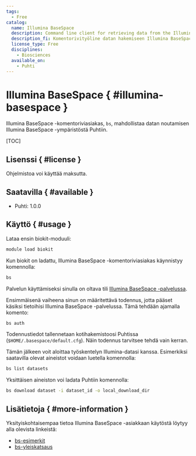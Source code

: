 ```yaml
---
tags:
  - Free
catalog:
  name: Illumina BaseSpace
  description: Command line client for retrieving data from the Illumina BaseSpace environment
  description_fi: Komentorivityöline datan hakemiseen Illumina BaseSpace -ympäristöstä
  license_type: Free
  disciplines:
    - Biosciences
  available_on:
    - Puhti
---
```


# Illumina BaseSpace { #illumina-basespace }

Illumina BaseSpace -komentoriviasiakas, `bs`, mahdollistaa datan noutamisen Illumina BaseSpace -ympäristöstä Puhtiin.

[TOC]

## Lisenssi { #license }

Ohjelmistoa voi käyttää maksutta.

## Saatavilla { #available }

* Puhti: 1.0.0 

## Käyttö { #usage }

Lataa ensin biokit-moduuli:

```bash
module load biokit
```

Kun biokit on ladattu, Illumina BaseSpace -komentoriviasiakas käynnistyy komennolla:

```bash
bs
```

Palvelun käyttämiseksi sinulla on oltava tili [Illumina BaseSpace -palvelussa](https://emea.illumina.com/products/by-type/informatics-products/basespace-sequence-hub.html).

Ensimmäisenä vaiheena sinun on määritettävä todennus, jotta pääset käsiksi tietoihisi Illumina BaseSpace -palvelussa. Tämä tehdään ajamalla komento:

```bash
bs auth
```

Todennustiedot tallennetaan kotihakemistoosi Puhtissa (`$HOME/.basespace/default.cfg`). Näin todennus tarvitsee tehdä vain kerran.

Tämän jälkeen voit aloittaa työskentelyn Illumina-datasi kanssa. Esimerkiksi saatavilla olevat aineistot voidaan luetella komennolla:

```bash
bs list datasets
```

Yksittäisen aineiston voi ladata Puhtiin komennolla:

```bash
bs download dataset -i dataset_id -o local_download_dir
```

## Lisätietoja { #more-information }

Yksityiskohtaisempaa tietoa Illumina BaseSpace -asiakkaan käytöstä löytyy alla olevista linkeistä:

* [bs-esimerkit](https://developer.basespace.illumina.com/docs/content/documentation/cli/cli-examples)
* [bs-yleiskatsaus](https://developer.basespace.illumina.com/docs/content/documentation/cli/cli-overview)
